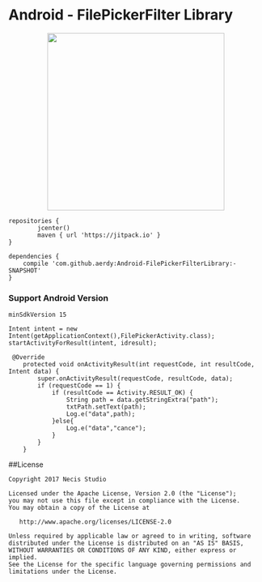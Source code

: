 # Android - FilePickerFilter Library

<p align="center">
  <img src="https://aeroyid.files.wordpress.com/2017/03/photo_2017-03-01_19-55-38.jpg" width="350"/>
</p>

```
repositories {
        jcenter()
        maven { url 'https://jitpack.io' }
}
```
```
dependencies {
    compile 'com.github.aerdy:Android-FilePickerFilterLibrary:-SNAPSHOT'
}

```
### Support Android Version
```
minSdkVersion 15
```

```
Intent intent = new Intent(getApplicationContext(),FilePickerActivity.class);
startActivityForResult(intent, idresult);
```
```
 @Override
    protected void onActivityResult(int requestCode, int resultCode, Intent data) {
        super.onActivityResult(requestCode, resultCode, data);
        if (requestCode == 1) {
            if (resultCode == Activity.RESULT_OK) {
                String path = data.getStringExtra("path");
                txtPath.setText(path);
                Log.e("data",path);
            }else{
                Log.e("data","cance");
            }
        }
    }
```
##License
```
Copyright 2017 Necis Studio

Licensed under the Apache License, Version 2.0 (the "License");
you may not use this file except in compliance with the License.
You may obtain a copy of the License at

   http://www.apache.org/licenses/LICENSE-2.0

Unless required by applicable law or agreed to in writing, software
distributed under the License is distributed on an "AS IS" BASIS,
WITHOUT WARRANTIES OR CONDITIONS OF ANY KIND, either express or implied.
See the License for the specific language governing permissions and
limitations under the License.
```
